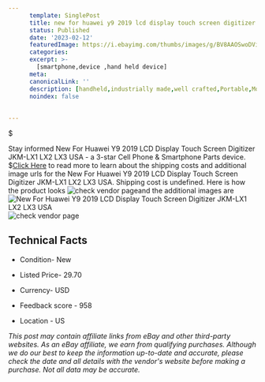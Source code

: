 ```yaml
---
      template: SinglePost
      title: new for huawei y9 2019 lcd display touch screen digitizer jkm lx1 lx2 lx3 usa
      status: Published
      date: '2023-02-12'
      featuredImage: https://i.ebayimg.com/thumbs/images/g/BV8AAOSwoDViGPY9/s-l225.jpg
      categories: 
      excerpt: >-
        [smartphone,device ,hand held device]
      meta:
      canonicalLink: ''
      description: [handheld,industrially made,well crafted,Portable,Mobile,Compact,Convenient,Lightweight,Maneuverable,Man-portable,Miniature,Carriable,Hand-held,Light,Holdable,Transportable,Mobile device,Pocket-sized,On-the-go,Wireless,Cordless,Compact size,Convenient size, smartphone,device ,hand held device]
      noindex: false
      
        
---
```

$

Stay informed New For Huawei Y9 2019 LCD Display Touch Screen Digitizer JKM-LX1 LX2 LX3 USA - a 3-star Cell Phone & Smartphone Parts device.
$[Click Here](https://www.ebay.com/itm/403499905821?hash=item5df277f31d%3Ag%3ABV8AAOSwoDViGPY9&mkevt=1&mkcid=1&mkrid=711-53200-19255-0&campid=%253CePNCampaignId%253E&customid=%253CreferenceId%253E&toolid=10049) to read more to learn about the shipping costs and additional image urls for the New For Huawei Y9 2019 LCD Display Touch Screen Digitizer JKM-LX1 LX2 LX3 USA. Shipping cost is undefined. Here is how the product looks ![check vendor page](https://i.ebayimg.com/thumbs/images/g/BV8AAOSwoDViGPY9/s-l225.jpg)and the additional images are![New For Huawei Y9 2019 LCD Display Touch Screen Digitizer JKM-LX1 LX2 LX3 USA](https://i.ebayimg.com/images/g/BV8AAOSwoDViGPY9/s-l1200.jpg)![check vendor page](https://origin-galleryplus.ebayimg.com/ws/web/403499905821_2_0_1/225x225.jpg,https://origin-galleryplus.ebayimg.com/ws/web/403499905821_3_0_1/225x225.jpg,https://origin-galleryplus.ebayimg.com/ws/web/403499905821_4_0_1/225x225.jpg)



 ## Technical Facts 



     
      

 - Condition- New 


      

 - Listed Price- 29.70 


      

 - Currency- USD 


      

 - Feedback score - 958 


      

 - Location - US 


      
      

 *_This post may contain affiliate links from eBay and other third-party websites. As an eBay affiliate, we earn from qualifying purchases. Although we do our best to keep the information up-to-date and accurate, please check the date and all details with the vendor's website before making a purchase. Not all data may be accurate._*






